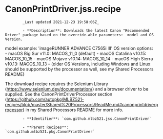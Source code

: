 # CanonPrintDriver.jss.recipe

            _Last updated 2021-12-23 19:58:06Z_

            - **Description**: Downloads the latest Canon "Recommended Driver" package based on the override-able parameters:  model and OS Version.

model example:  'imageRUNNER ADVANCE C7565i III'
OS version options:  
	- macOS Big Sur v11.0:  MACOS_11_0 (default)
	- macOS Catalina v10.15:  MACOS_10_15
	- macOS Mojave v10.14:  MACOS_10_14
	- macOS High Sierra v10.13:  MACOS_10_13
	- (older OS Versions, including Windows and Linux should be supported by the processor as well, see my Shared Processors README)

The download recipe requires the Selenium Library (https://www.selenium.dev/documentation/) and a browser driver to be supplied.  See the CanonPrintDriverProcessor section (https://github.com/autopkg/MLBZ521-recipes/blob/master/Shared%20Processors/ReadMe.md#canonprintdriverprocessor) in my Shared Processors README for more info.


            - **Identifier**: `com.github.mlbz521.jss.CanonPrintDriver`

            - **Parent Recipes**: `com.github.mlbz521.pkg.CanonPrintDriver`